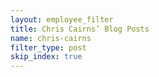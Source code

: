 ```yaml
---
layout: employee_filter
title: Chris Cairns’ Blog Posts
name: chris-cairns
filter_type: post
skip_index: true
---
```

